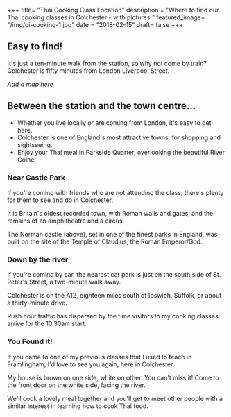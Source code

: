 +++
title= "Thai Cooking Class Location"
description = "Where to find our Thai cooking classes in Colchester - with pictures!"
featured_image= "/img/oi-cooking-1.jpg"
date = "2018-02-15"
draft= false
+++

## Easy to find!
It's just a ten-minute walk from the station, so why not come by train? Colchester is fifty minutes from London Liverpool Street.

*Add a map here*

## Between the station and the town centre...
- Whether you live locally or are coming from London, it's easy to get here.
- Colchester is one of England's most attractive towns: for shopping and sightseeing.
- Enjoy your Thai meal in Parkside Quarter, overlooking the beautiful River Colne.

### Near Castle Park
If you're coming with friends who are not attending the class, there's plenty for them to see and do in Colchester.

It is Britain's oldest recorded town, with Roman walls and gates, and the remains of an amphitheatre and a circus.

The Norman castle (above), set in one of the finest parks in England, was built on the site of the Temple of Claudius, the Roman Emperor/God.

### Down by the river
If you're coming by car, the nearest car park is just on the south side of St. Peter's Street, a two-minute walk away.

Colchester is on the A12, eighteen miles south of Ipswich, Suffolk, or about a thirty-minute drive.

Rush hour traffic has dispersed by the time visitors to my cooking classes arrive for the 10.30am start.

### You Found it!
If you came to one of my previous classes that I used to teach in Framlingham, I'd love to see you again, here in Colchester.

My house is brown on one side, white on other. You can't miss it! Come to the front door on the white side, facing the river.

We'll cook a lovely meal together and you'll get to meet other people with a similar interest in learning how to cook Thai food.
